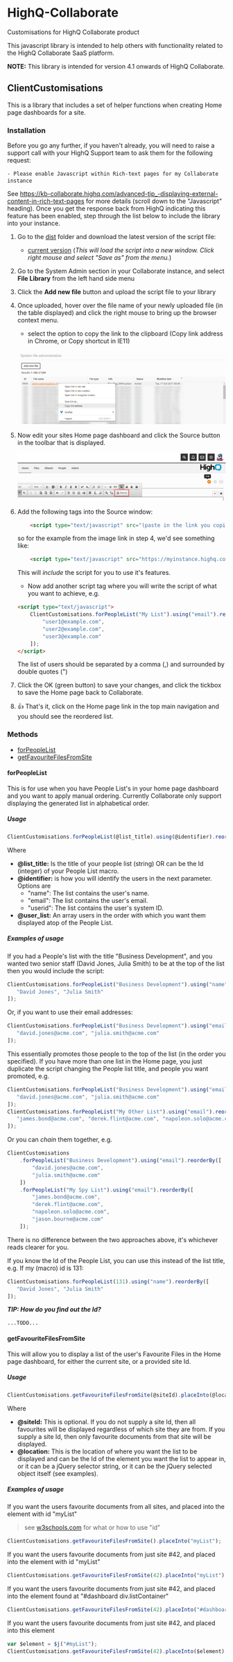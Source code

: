 # HighQ-Collaborate
Customisations for HighQ Collaborate product

This javascript library is intended to help others with functionality related to the HighQ Collaborate SaaS platform.

**NOTE:** This library is intended for version 4.1 onwards of HighQ Collaborate.


## ClientCustomisations
This is a library that includes a set of helper functions when creating Home page dashboards for a site.

### Installation

Before you go any further, if you haven't already, you will need to raise a support call with your HighQ Support team to ask them for the following request:

    - Please enable Javascript within Rich-text pages for my Collaborate instance

See https://kb-collaborate.highq.com/advanced-tip_-displaying-external-content-in-rich-text-pages for more details (scroll down to the "Javascript" heading). Once you get the response back from HighQ indicating this feature has been enabled, step through the list below to include the library into your instance.


1. Go to the [dist](https://github.com/manemal/HighQ-Collaborate/tree/master/dist) folder and download the latest version of the script file:
    - [current version](https://raw.githubusercontent.com/manemal/HighQ-Collaborate/master/dist/client-customisations.min.js) (_This will load the script into a new window. Click right mouse and select "Save as" from the menu._) 
1. Go to the System Admin section in your Collaborate instance, and select **File Library** from the left hand side menu
1. Click the **Add new file** button and upload the script file to your library
1. Once uploaded, hover over the file name of your newly uploaded file (in the table displayed) and click the right mouse to bring up the browser context menu.
    - select the option to copy the link to the clipboard (Copy link address in Chrome, or Copy shortcut in IE11)
    
    ![Screenshot](/docs/img/sysadmin-filelibrary.png?raw=true "System File Library screen")
    
1. Now edit your sites Home page dashboard and click the Source button in the toolbar that is displayed.
    
    ![Screenshot](/docs/img/site-home-edit.png?raw=true "Edit Toolbar in Home Dashboard")
    
1. Add the following tags into the Source window:

    ```html
        <script type="text/javascript" src="(paste in the link you copied in step 4)"></script>
    ```
    
    so for the example from the image link in step 4, we'd see something like:

    ```html
        <script type="text/javascript" src="https://myinstance.highq.com/myinstance/flag/flag_9999.action?timestamp=20171017082158"></script>
    ```
    
    This will _include_ the script for you to use it's features.
    - Now add another script tag where you will write the script of what you want to achieve, e.g.

    ```html
    <script type="text/javascript">
        ClientCustomisations.forPeopleList("My List").using("email").reorderBy([
            "user1@example.com",
            "user2@example.com",
            "user3@example.com"        
        ]);
    </script>
    ```
    
    The list of users should be separated by a comma (,) and surrounded by double quotes (")
    
1. Click the OK (green button) to save your changes, and click the tickbox to save the Home page back to Collaborate.
1. :+1: That's it, click on the Home page link in the top main navigation and you should see the reordered list.

### Methods
- [forPeopleList](https://github.com/manemal/HighQ-Collaborate#forpeoplelist)
- [getFavouriteFilesFromSite](https://github.com/manemal/HighQ-Collaborate#getfavouritefilesfromsite) 

#### forPeopleList
This is for use when you have People List's in your home page dashboard and you want to apply manual ordering.  Currently Collaborate only support displaying the generated list in alphabetical order.

##### Usage
```javascript
ClientCustomisations.forPeopleList(@list_title).using(@identifier).reorderBy(@user_list);
```

Where
- **@list_title:** Is the title of your people list (string) OR can be the Id (integer) of your People List macro.
- **@identifier:** is how you will identify the users in the next parameter. Options are
    - "name": The list contains the user's name.
    - "email": The list contains the user's email.
    - "userid": The list contains the user's system ID.
- **@user_list:** An array users in the order with which you want them displayed atop of the People List.

##### Examples of usage
If you had a People's list with the title "Business Development", and you wanted two senior staff (David Jones, Julia Smith) to be at the top of the list then you would include the script:

```javascript
ClientCustomisations.forPeopleList("Business Development").using("name").reorderBy([ 
   "David Jones", "Julia Smith" 
]);
```

Or, if you want to use their email addresses:

```javascript
ClientCustomisations.forPeopleList("Business Development").using("email").reorderBy([ 
   "david.jones@acme.com", "julia.smith@acme.com" 
]);
```

This essentially promotes those people to the top of the list (in the order you specified). If you have more than one list in the Home page, you just duplicate the script changing the People list title, and people you want promoted, e.g.

```javascript
ClientCustomisations.forPeopleList("Business Development").using("email").reorderBy([ 
   "david.jones@acme.com", "julia.smith@acme.com" 
]); 
ClientCustomisations.forPeopleList("My Other List").using("email").reorderBy([ 
   "james.bond@acme.com", "derek.flint@acme.com", "napoleon.solo@acme.com", "jason.bourne@acme.com" 
]);
```

Or you can _chain_ them together, e.g.

```javascript
ClientCustomisations
    .forPeopleList("Business Development").using("email").reorderBy([ 
        "david.jones@acme.com",
        "julia.smith@acme.com" 
    ])
    .forPeopleList("My Spy List").using("email").reorderBy([ 
        "james.bond@acme.com",
        "derek.flint@acme.com",
        "napoleon.solo@acme.com",
        "jason.bourne@acme.com" 
    ]);
```
There is no difference between the two approaches above, it's whichever reads clearer for you.

If you know the Id of the People List, you can use this instead of the list title,
e.g. If my (macro) id is 131:
 
```javascript
ClientCustomisations.forPeopleList(131).using("name").reorderBy([ 
   "David Jones", "Julia Smith" 
]);
```

***TIP: How do you find out the Id?***
```
...TODO... 
```

#### getFavouriteFilesFromSite
This will allow you to display a list of the user's Favourite Files in the Home page dashboard, for either the current site, or a provided site Id.

##### Usage
```javascript
ClientCustomisations.getFavouriteFilesFromSite(@siteId).placeInto(@location);
```

Where
- **@siteId:** This is optional.
    If you do not supply a site Id, then all favourites will be displayed regardless of which site they are from.
    If you supply a site Id, then only favourite documents from that site will be displayed.
- **@location:** This is the location of where you want the list to be displayed and can be the Id of the element you want the list to appear in, or it can be a jQuery selector string, or it can be the jQuery selected object itself (see examples).

##### Examples of usage

If you want the users favourite documents from all sites, and placed into the element with id "myList"
> see [w3schools.com](https://www.w3schools.com/tags/att_id.asp) for what or how to use "id"

```javascript
ClientCustomisations.getFavouriteFilesFromSite().placeInto("myList");
```

If you want the users favourite documents from just site #42, and placed into the element with id "myList"

```javascript
ClientCustomisations.getFavouriteFilesFromSite(42).placeInto("myList");
```

If you want the users favourite documents from just site #42, and placed into the element found at "#dashboard div.listContainer"

```javascript
ClientCustomisations.getFavouriteFilesFromSite(42).placeInto("#dashboard div.listContainer");
```

If you want the users favourite documents from just site #42, and placed into this element

```javascript
var $element = $j("#myList");
ClientCustomisations.getFavouriteFilesFromSite(42).placeInto($element);
```
